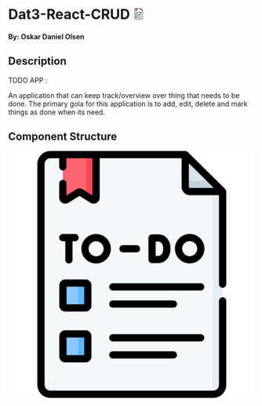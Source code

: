 # Dat3-React-CRUD <img src="src/img/todo.png" alt="drawing" width="22"/>

#### By: Oskar Daniel Olsen

## Description

TODO APP :

An application that can keep track/overview over thing that needs to be done.
The primary gola for this application is to add, edit, delete and mark things as done when its need.

## Component Structure

![Component Structure](src/img/todo.png)
